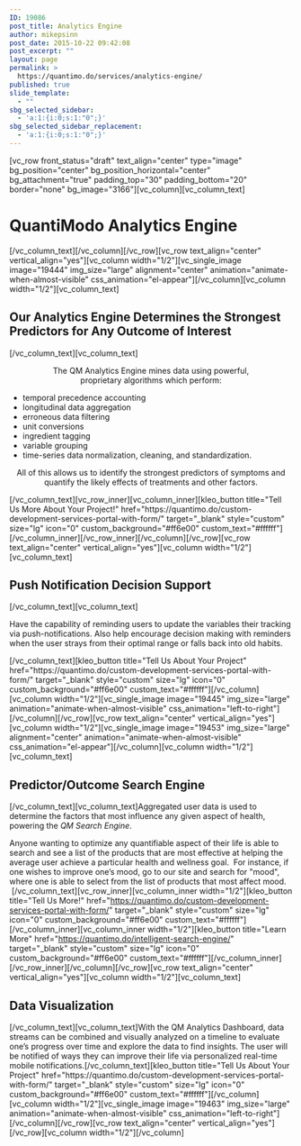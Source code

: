 ```yaml
---
ID: 19086
post_title: Analytics Engine
author: mikepsinn
post_date: 2015-10-22 09:42:08
post_excerpt: ""
layout: page
permalink: >
  https://quantimo.do/services/analytics-engine/
published: true
slide_template:
  - ""
sbg_selected_sidebar:
  - 'a:1:{i:0;s:1:"0";}'
sbg_selected_sidebar_replacement:
  - 'a:1:{i:0;s:1:"0";}'
---
```

[vc_row front_status="draft" text_align="center" type="image" bg_position="center" bg_position_horizontal="center" bg_attachment="true" padding_top="30" padding_bottom="20" border="none" bg_image="3166"][vc_column][vc_column_text]
<h1>QuantiModo Analytics Engine</h1>
[/vc_column_text][/vc_column][/vc_row][vc_row text_align="center" vertical_align="yes"][vc_column width="1/2"][vc_single_image image="19444" img_size="large" alignment="center" animation="animate-when-almost-visible" css_animation="el-appear"][/vc_column][vc_column width="1/2"][vc_column_text]
<h2 class="C-b-p-j-Pb" style="text-align: left;">Our Analytics Engine Determines the Strongest Predictors for Any Outcome of Interest</h2>
[/vc_column_text][vc_column_text]
<p style="text-align: center;"><span style="font-weight: 400;">The </span>QM Analytics Engine <span style="font-weight: 400;">mines data using powerful, proprietary algorithms which perform:</span></p>

<ul style="text-align: left;">
	<li><span style="font-weight: 400;">temporal precedence accounting</span></li>
	<li><span style="font-weight: 400;">longitudinal data aggregation</span></li>
	<li><span style="font-weight: 400;">erroneous data filtering</span></li>
	<li><span style="font-weight: 400;">unit conversions</span></li>
	<li><span style="font-weight: 400;">ingredient tagging</span></li>
	<li><span style="font-weight: 400;">variable grouping</span></li>
	<li>time-series data normalization, cleaning, and standardization.</li>
</ul>
<p style="text-align: center;"><span style="font-weight: 400;">All of this allows us to identify the strongest predictors of symptoms and quantify the likely effects of treatments and other factors.</span></p>
[/vc_column_text][vc_row_inner][vc_column_inner][kleo_button title="Tell Us More About Your Project!" href="https://quantimo.do/custom-development-services-portal-with-form/" target="_blank" style="custom" size="lg" icon="0" custom_background="#ff6e00" custom_text="#ffffff"][/vc_column_inner][/vc_row_inner][/vc_column][/vc_row][vc_row text_align="center" vertical_align="yes"][vc_column width="1/2"][vc_column_text]
<h2>Push Notification Decision Support</h2>
[/vc_column_text][vc_column_text]
<p class="p1">Have the capability of reminding users to update the variables their tracking via push-notifications. Also help encourage decision making with reminders when the user strays from their optimal range or falls back into old habits.</p>
[/vc_column_text][kleo_button title="Tell Us About Your Project" href="https://quantimo.do/custom-development-services-portal-with-form/" target="_blank" style="custom" size="lg" icon="0" custom_background="#ff6e00" custom_text="#ffffff"][/vc_column][vc_column width="1/2"][vc_single_image image="19445" img_size="large" animation="animate-when-almost-visible" css_animation="left-to-right"][/vc_column][/vc_row][vc_row text_align="center" vertical_align="yes"][vc_column width="1/2"][vc_single_image image="19453" img_size="large" alignment="center" animation="animate-when-almost-visible" css_animation="el-appear"][/vc_column][vc_column width="1/2"][vc_column_text]
<h2>Predictor/Outcome Search Engine</h2>
[/vc_column_text][vc_column_text]<span style="font-weight: 400;">Aggregated user data is used to determine the factors that most influence any given aspect of health, powering the </span><i><span style="font-weight: 400;">QM Search Engine</span></i><span style="font-weight: 400;">.</span>

<span style="font-weight: 400;">Anyone wanting to optimize any quantifiable aspect of their life is able to search and see a list of the products that are most effective at helping the average user achieve a particular health and wellness goal.  For instance, if one wishes to improve one’s mood, go to our site and search for "mood", where one is able to select from the list of products that most affect mood.  </span>[/vc_column_text][vc_row_inner][vc_column_inner width="1/2"][kleo_button title="Tell Us More!" href="https://quantimo.do/custom-development-services-portal-with-form/" target="_blank" style="custom" size="lg" icon="0" custom_background="#ff6e00" custom_text="#ffffff"][/vc_column_inner][vc_column_inner width="1/2"][kleo_button title="Learn More" href="https://quantimo.do/intelligent-search-engine/" target="_blank" style="custom" size="lg" icon="0" custom_background="#ff6e00" custom_text="#ffffff"][/vc_column_inner][/vc_row_inner][/vc_column][/vc_row][vc_row text_align="center" vertical_align="yes"][vc_column width="1/2"][vc_column_text]
<h2>Data Visualization</h2>
[/vc_column_text][vc_column_text]<span style="font-weight: 400;">With the QM Analytics Dashboard, data streams can be combined and visually analyzed on a timeline to evaluate one’s progress over time and explore the data to find insights. The user will be notified of ways they can improve their life via personalized real-time mobile notifications.</span>[/vc_column_text][kleo_button title="Tell Us About Your Project" href="https://quantimo.do/custom-development-services-portal-with-form/" target="_blank" style="custom" size="lg" icon="0" custom_background="#ff6e00" custom_text="#ffffff"][/vc_column][vc_column width="1/2"][vc_single_image image="19463" img_size="large" animation="animate-when-almost-visible" css_animation="left-to-right"][/vc_column][/vc_row][vc_row text_align="center" vertical_align="yes"][/vc_row][vc_column width="1/2"][/vc_column]